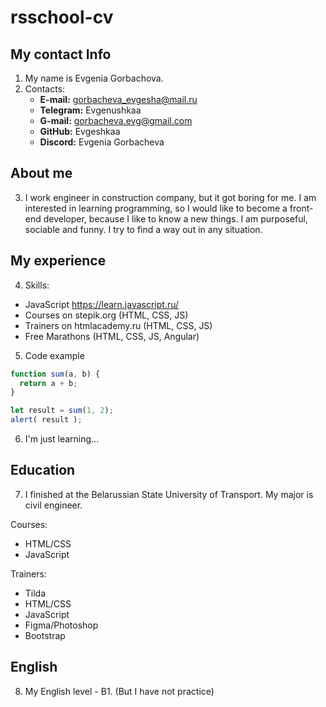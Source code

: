 # rsschool-cv
## My contact Info
1. My name is Evgenia Gorbachova.
2. Contacts:
   * **E-mail:** gorbacheva_evgesha@mail.ru
   * **Telegram:** Evgenushkaa
   * **G-mail:** gorbacheva.evg@gmail.com
   * **GitHub:** Evgeshkaa
   * **Discord:** Evgenia Gorbacheva
## About me
3. I work engineer in construction company, but it got boring for me. I am interested in learning programming, so I would like to become a front-end developer, because I like to know a new things. I am purposeful, sociable and funny. I try to find a way out in any situation.
## My experience
4. Skills:
* JavaScript https://learn.javascript.ru/
* Courses on stepik.org (HTML, CSS, JS)
* Trainers on htmlacademy.ru (HTML, CSS, JS)
* Free Marathons (HTML, CSS, JS, Angular)
5. Code example
```javascript
function sum(a, b) {
  return a + b;
}

let result = sum(1, 2);
alert( result );
```
6. I'm just learning...
## Education
7. I finished at the Belarussian State University of Transport. My major is civil engineer.

Courses:
* HTML/CSS
* JavaScript

Trainers:
* Tilda
* HTML/CSS
* JavaScript
* Figma/Photoshop
* Bootstrap

## English
8. My English level - B1. (But I have not practice)

